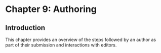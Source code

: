 # Chapter 9: Authoring
## Introduction

This chapter provides an overview of the steps followed by an author as part of their submission and interactions with editors.